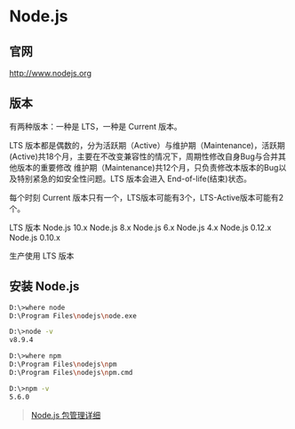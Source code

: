 # Node.js

## 官网

http://www.nodejs.org

## 版本

有两种版本：一种是 LTS，一种是 Current 版本。

LTS 版本都是偶数的，分为活跃期（Active）与维护期（Maintenance)，活跃期(Active)共18个月，主要在不改变兼容性的情况下，周期性修改自身Bug与合并其他版本的重要修改
维护期（Maintenance)共12个月，只负责修改本版本的Bug以及特别紧急的如安全性问题。LTS 版本会进入 End-of-life(结束)状态。

每个时刻 Current 版本只有一个，LTS版本可能有3个，LTS-Active版本可能有2个。

LTS 版本
Node.js 10.x
Node.js 8.x
Node.js 6.x
Node.js 4.x
Node.js 0.12.x
Node.js 0.10.x

生产使用 LTS 版本

## 安装 Node.js

```bash
D:\>where node
D:\Program Files\nodejs\node.exe

D:\>node -v
v8.9.4

D:\>where npm
D:\Program Files\nodejs\npm
D:\Program Files\nodejs\npm.cmd

D:\>npm -v
5.6.0
```

> [Node.js 包管理详细](./Node.js包管理.md)
